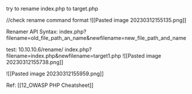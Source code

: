 try to rename index.php to target.php

//check rename command format
![[Pasted image 20230312155135.png]]

Renamer API Syntax: index.php?filename=old_file_path_an_name&newfilename=new_file_path_and_name

test: 
10.10.10.6/rename/ index.php?filename=index.php&newfilename=target1.php
![[Pasted image 20230312155738.png]]

![[Pasted image 20230312155959.png]]

Ref: [[12_OWASP PHP Cheatsheet]]